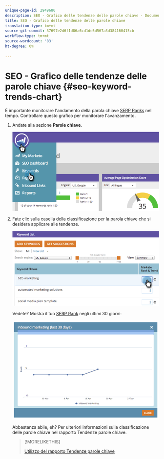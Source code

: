 ```yaml
---
unique-page-id: 2949680
description: SEO - Grafico delle tendenze delle parole chiave - Documenti Marketo - Documentazione prodotto
title: SEO - Grafico delle tendenze delle parole chiave
translation-type: tm+mt
source-git-commit: 37697e2d6f1d86a6cd1de5d567a3d384160415cb
workflow-type: tm+mt
source-wordcount: '83'
ht-degree: 0%

---
```



# SEO - Grafico delle tendenze delle parole chiave {#seo-keyword-trends-chart}

È importante monitorare l&#39;andamento della parola chiave [SERP Ranks](/help/marketo/product-docs/additional-apps/seo/understanding-seo/understanding-search-engine-optimization.md) nel tempo. Controllare questo grafico per monitorare l&#39;avanzamento.

1. Andate alla sezione **Parole chiave**.

   ![](assets/image2014-9-18-12-3a5-3a7.png)

1. Fate clic sulla casella della classificazione per la parola chiave che si desidera applicare alle tendenze.

   ![](assets/image2014-9-18-12-3a5-3a11.png)

   Vedete? Mostra il tuo [SERP Rank](/help/marketo/product-docs/additional-apps/seo/understanding-seo/understanding-search-engine-optimization.md) negli ultimi 30 giorni:

   ![](assets/image2014-9-18-12-3a5-3a14.png)

   Abbastanza abile, eh? Per ulteriori informazioni sulla classificazione delle parole chiave nel rapporto Tendenze parole chiave.

   >[!MORELIKETHIS]
   >
   >[Utilizzo del rapporto Tendenze parole chiave](../../../../product-docs/additional-apps/seo/reports/seo-use-the-keyword-trends-report.md)
